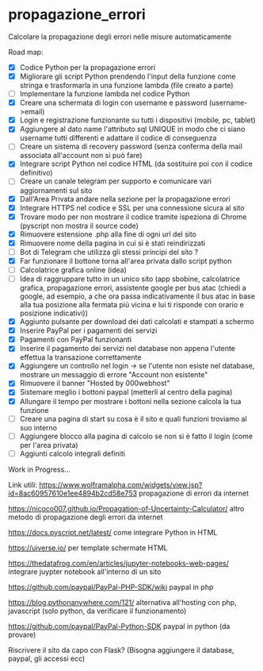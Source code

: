 # propagazione_errori
Calcolare la propagazione degli errori nelle misure automaticamente

Road map:
- [x] Codice Python per la propagazione errori
- [x] Migliorare gli script Python prendendo l'input della funzione come stringa e trasformarla in una funzione lambda (file creato a parte)
- [ ] Implementare la funzione lambda nel codice Python
- [x] Creare una schermata di login con username e password (username->email) 
- [x] Login e registrazione funzionante su tutti i dispositivi (mobile, pc, tablet)
- [x] Aggiungere al dato name l'attributo sql UNIQUE in modo che ci siano username tutti differenti e adattare il codice di conseguenza
- [ ] Creare un sistema di recovery password (senza conferma della mail associata all'account non si può fare)
- [x] Integrare script Python nel codice HTML (da sostituire poi con il codice definitivo)
- [ ] Creare un canale telegram per supporto e comunicare vari aggiornamenti sul sito
- [x] Dall'Area Privata andare nella sezione per la propagazione errori
- [x] Integrare HTTPS nel codice e SSL per una connessione sicura al sito
- [x] Trovare modo per non mostrare il codice tramite ispeziona di Chrome (pyscript non mostra il source code)
- [x] Rimuovere estensione .php alla fine di ogni url del sito
- [x] Rimuovere nome della pagina in cui si è stati reindirizzati
- [ ] Bot di Telegram che utilizza gli stessi principi del sito ?
- [x] Far funzionare il bottone torna all'area privata dallo script python 
- [ ] Calcolatrice grafica online (idea)
- [ ] Idea di raggruppare tutto in un unico sito (app sbobine, calcolatrice grafica, propagazione errori, assistente google per bus atac (chiedi a google, ad esempio, a che ora passa indicativamente il bus atac in base alla tua posizione alla fermata più vicina e lui ti risponde con orario e posizione indicativi))
- [x] Aggiunto pulsante per download dei dati calcolati e stampati a schermo 
- [x] Inserire PayPal per i pagamenti dei servizi
- [x] Pagamenti con PayPal funzionanti
- [x] Inserire il pagamento dei servizi nel database non appena l'utente effettua la transazione correttamente
- [x] Aggiungere un controllo nel login -> se l'utente non esiste nel database, mostrare un messaggio di errore "Account non esistente"
- [x] Rimuovere il banner "Hosted by 000webhost"
- [x] Sistemare meglio i bottoni paypal (metterli al centro della pagina)
- [x] Allungare il tempo per mostrare i bottoni nella sezione calcola la tua funzione
- [ ] Creare una pagina di start su cosa è il sito e quali funzioni troviamo al suo interno
- [ ] Aggiungere blocco alla pagina di calcolo se non si è fatto il login (come per l'area privata)
- [ ] Aggiunti calcolo integrali definiti

Work in Progress...


Link utili:
https://www.wolframalpha.com/widgets/view.jsp?id=8ac60957610e1ee4894b2cd58e753 propagazione di errori da internet

https://nicoco007.github.io/Propagation-of-Uncertainty-Calculator/ altro metodo di propagazione degli errori da internet

https://docs.pyscript.net/latest/ come integrare Python in HTML

https://uiverse.io/ per template schermate HTML

https://thedatafrog.com/en/articles/jupyter-notebooks-web-pages/ integrare juypter notebook all'interno di un sito

https://github.com/paypal/PayPal-PHP-SDK/wiki paypal in php

https://blog.pythonanywhere.com/121/ alternativa all'hosting con php, javascript (solo python, da verificare il funzionamento)

https://github.com/paypal/PayPal-Python-SDK paypal in python (da provare)

Riscrivere il sito da capo con Flask? (Bisogna aggiungere il database, paypal, gli accessi ecc)
